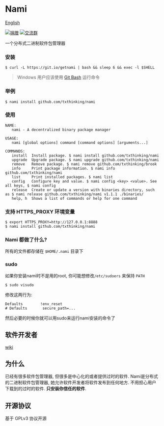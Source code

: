 # Nami

[English](readme.md)

[![捐赠](https://img.shields.io/badge/%E6%94%AF%E6%8C%81-%E6%8D%90%E8%B5%A0-ff69b4.svg)](https://www.txthinking.com/opensource-support.html)
[![交流群](https://img.shields.io/badge/%E7%94%B3%E8%AF%B7%E5%8A%A0%E5%85%A5-%E4%BA%A4%E6%B5%81%E7%BE%A4-ff69b4.svg)](https://docs.google.com/forms/d/e/1FAIpQLSdzMwPtDue3QoezXSKfhW88BXp57wkbDXnLaqokJqLeSWP9vQ/viewform)

一个分布式二进制软件包管理器

### 安装

    $ curl -L https://git.io/getnami | bash && sleep 6 && exec -l $SHELL

> Windows 用户应该使用 [Git Bash](https://gitforwindows.org/) 运行命令

### 举例

```
$ nami install github.com/txthinking/nami
```

### 使用

```
NAME:
   nami - A decentralized binary package manager

USAGE:
   nami [global options] command [command options] [arguments...]

COMMANDS:
   install  Install package. $ nami install github.com/txthinking/nami
   upgrade  Upgrade package. $ nami upgrade github.com/txthinking/nami
   remove   Remove package. $ nami remove github.com/txthinking/brook
   info     Print package information. $ nami info github.com/txthinking/nami
   list     Print installed packages. $ nami list
   config   Configure key and value. $ nami config <key> <value>. See all keys, $ nami config
   release  Create or update a version with binaries directory, such as $ nami release github.com/txthinking/nami v1.1.1 ./binaries/
   help, h  Shows a list of commands or help for one command
```

### 支持 HTTPS_PROXY 环境变量

```
$ export HTTPS_PROXY=http://127.0.0.1:8888
$ nami install github.com/txthinking/nami
```

### Nami 都做了什么?

所有的文件都存储在 `$HOME/.nami` 目录下

### sudo 

如果你安装nami时不是用的root, 你可能想修改`/etc/sudoers` 来保持 `PATH`

```
$ sudo visudo
```

修改这两行为:

```
Defaults        !env_reset
# Defaults       secure_path=...
```

然后必要的时候你就可以用sudo来运行nami安装的命令了

## 软件开发者

[wiki](https://github.com/txthinking/nami/wiki)

## 为什么

已经有很多软件包管理器, 但很多是中心化的或者提供过时的软件.
Nami是分布式的二进制软件包管理器, 她允许软件开发者将软件发布到任何地方.
不用担心用户下载到的过时的软件.
**只安装你信任的软件**.

## 开源协议

基于 GPLv3 协议开源
